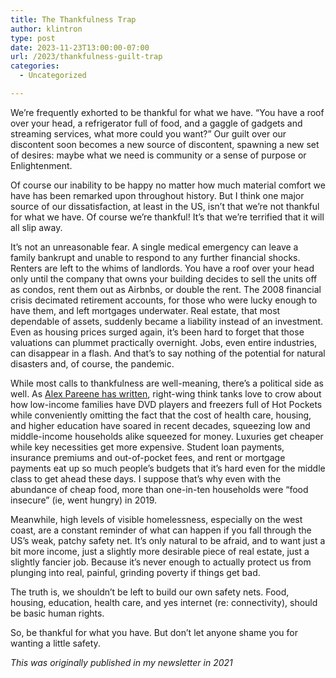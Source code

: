 ```yaml
---
title: The Thankfulness Trap
author: klintron
type: post
date: 2023-11-23T13:00:00-07:00
url: /2023/thankfulness-guilt-trap
categories:
  - Uncategorized

---
```


We’re frequently exhorted to be thankful for what we have. “You have a roof over your head, a refrigerator full of food, and a gaggle of gadgets and streaming services, what more could you want?” Our guilt over our discontent soon becomes a new source of discontent, spawning a new set of desires: maybe what we need is community or a sense of purpose or Enlightenment.

Of course our inability to be happy no matter how much material comfort we have has been remarked upon throughout history. But I think one major source of our dissatisfaction, at least in the US, isn’t that we’re not thankful for what we have. Of course we’re thankful! It’s that we’re terrified that it will all slip away.

It’s not an unreasonable fear. A single medical emergency can leave a family bankrupt and unable to respond to any further financial shocks. Renters are left to the whims of landlords. You have a roof over your head only until the company that owns your building decides to sell the units off as condos, rent them out as Airbnbs, or double the rent. The 2008 financial crisis decimated retirement accounts, for those who were lucky enough to have them, and left mortgages underwater. Real estate, that most dependable of assets, suddenly became a liability instead of an investment. Even as housing prices surged again, it’s been hard to forget that those valuations can plummet practically overnight. Jobs, even entire industries, can disappear in a flash. And that’s to say nothing of the potential for natural disasters and, of course, the pandemic.

While most calls to thankfulness are well-meaning, there’s a political side as well. As [Alex Pareene has written](https://thebaffler.com/salvos/consolation-prizes-pareene), right-wing think tanks love to crow about how low-income families have DVD players and freezers full of Hot Pockets while conveniently omitting the fact that the cost of health care, housing, and higher education have soared in recent decades, squeezing low and middle-income households alike squeezed for money. Luxuries get cheaper while key necessities get more expensive. Student loan payments, insurance premiums and out-of-pocket fees, and rent or mortgage payments eat up so much people’s budgets that it’s hard even for the middle class to get ahead these days. I suppose that’s why even with the abundance of cheap food, more than one-in-ten households were “food insecure” (ie, went hungry) in 2019.

Meanwhile, high levels of visible homelessness, especially on the west coast, are a constant reminder of what can happen if you fall through the US’s weak, patchy safety net. It’s only natural to be afraid, and to want just a bit more income, just a slightly more desirable piece of real estate, just a slightly fancier job. Because it’s never enough to actually protect us from plunging into real, painful, grinding poverty if things get bad.

The truth is, we shouldn’t be left to build our own safety nets. Food, housing, education, health care, and yes internet (re: connectivity), should be basic human rights.

So, be thankful for what you have. But don’t let anyone shame you for wanting a little safety.

_This was originally published in my newsletter in 2021_